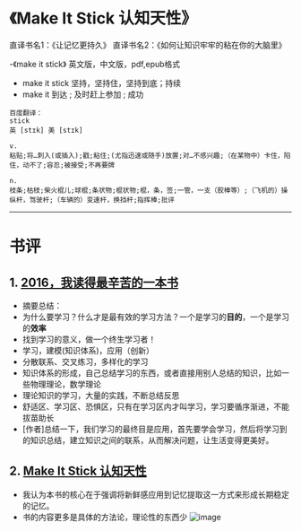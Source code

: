 # 《Make It Stick 认知天性》
直译书名1：《让记忆更持久》
直译书名2：《如何让知识牢牢的粘在你的大脑里》

-《make it stick》 英文版，中文版，pdf,epub格式
- make it stick 坚持，坚持住，坚持到底；持续
- make it  到达 ; 及时赶上参加 ; 成功 

```
百度翻译：
stick
英 [stɪk] 美 [stɪk]

v.
粘贴;将…刺入(或插入);戳;粘住;(尤指迅速或随手)放置;对…不感兴趣;（在某物中）卡住，陷住，动不了;容忍;被接受;不再要牌

n.
枝条;枯枝;柴火棍儿;球棍;条状物;棍状物;棍，条，签;一管，一支（胶棒等）;（飞机的）操纵杆，驾驶杆;（车辆的）变速杆，换挡杆;指挥棒;批评
```

-----------------------------------------------------------------------
# 书评

## 1. [2016，我读得最辛苦的一本书](https://book.douban.com/review/8263102/)
  - 摘要总结：
  - 为什么要学习？什么才是最有效的学习方法？一个是学习的**目的**，一个是学习的**效率**
  - 找到学习的意义，做一个终生学习者！
  - 学习，建模(知识体系)，应用（创新）
  - 分散联系、交叉练习，多样化的学习
  - 知识体系的形成，自己总结学习的东西，或者直接用别人总结的知识，比如一些物理理论，数学理论
  - 理论知识的学习，大量的实践，不断总结反思
  - 舒适区、学习区、恐惧区，只有在学习区内才叫学习，学习要循序渐进，不能拔苗助长
  - [作者]总结一下，我们学习的最终目是应用，首先要学会学习，然后将学习到的知识总结，建立知识之间的联系，从而解决问题，让生活变得更美好。
## 2. [Make It Stick 认知天性](https://www.bilibili.com/read/cv2878616/)
- 我认为本书的核心在于强调将新鲜感应用到记忆提取这一方式来形成长期稳定的记忆。
- 书的内容更多是具体的方法论，理论性的东西少
![image](https://i0.hdslb.com/bfs/article/f5be46373a7533753d0d5cbaa58db7080e575420.png@942w_501h_progressive.png)
